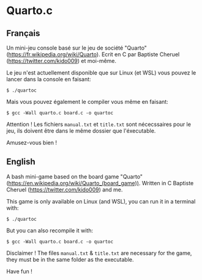 # Quarto.c
## Français
Un mini-jeu console basé sur le jeu de société "Quarto" (https://fr.wikipedia.org/wiki/Quarto). 
Ecrit en C par Baptiste Cheruel (https://twitter.com/kido009) et moi-même.

Le jeu n'est actuellement disponible que sur Linux (et WSL) vous pouvez le lancer dans la console en faisant:

`$ ./quartoc`


Mais vous pouvez également le compiler vous même en faisant:

`$ gcc -Wall quarto.c board.c -o quartoc`


Attention ! Les fichiers `manual.txt` et `title.txt` sont nécecssaires pour le jeu, ils doivent être dans le même dossier que l'éxecutable.

Amusez-vous bien !



## English
A bash mini-game based on the board game "Quarto" (https://en.wikipedia.org/wiki/Quarto_(board_game)). 
Written in C Baptiste Cheruel (https://twitter.com/kido009) and me.

This game is only available on Linux (and WSL), you can run it in a terminal with:

`$ ./quartoc`


But you can also recompile it with:

`$ gcc -Wall quarto.c board.c -o quartoc`


Disclaimer ! The files `manual.txt` & `title.txt` are necessary for the game, they must be in the same folder as the executable.

Have fun !
